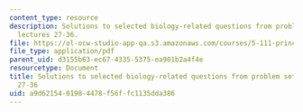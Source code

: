 ```yaml
---
content_type: resource
description: Solutions to selected biology-related questions from problem sets for
  lectures 27-36.
file: https://ol-ocw-studio-app-qa.s3.amazonaws.com/courses/5-111-principles-of-chemical-science-fall-2008/a9d6215401984478f56ffc1135dda386_L27to36Bio_Key.pdf
file_type: application/pdf
parent_uid: d3155b63-ec67-4335-5375-ea901b2a4f4e
resourcetype: Document
title: Solutions to selected biology-related questions from problem sets for lectures
  27-36
uid: a9d62154-0198-4478-f56f-fc1135dda386
---
```

